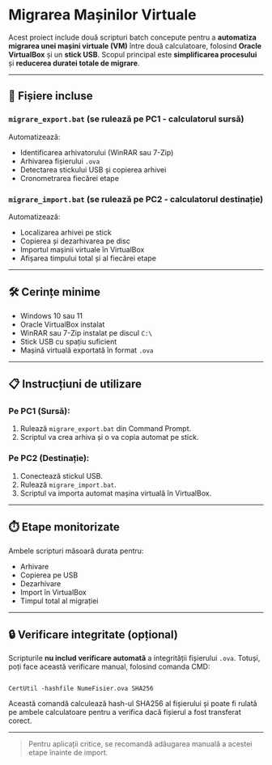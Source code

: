 # Migrarea Mașinilor Virtuale

Acest proiect include două scripturi batch concepute pentru a **automatiza migrarea unei mașini virtuale (VM)** între două calculatoare, folosind **Oracle VirtualBox** și un **stick USB**. Scopul principal este **simplificarea procesului** și **reducerea duratei totale de migrare**.

---

## 📁 Fișiere incluse

### `migrare_export.bat` (se rulează pe PC1 - calculatorul sursă)
Automatizează:
- Identificarea arhivatorului (WinRAR sau 7-Zip)
- Arhivarea fișierului `.ova`
- Detectarea stickului USB și copierea arhivei
- Cronometrarea fiecărei etape

### `migrare_import.bat` (se rulează pe PC2 - calculatorul destinație)
Automatizează:
- Localizarea arhivei pe stick
- Copierea și dezarhivarea pe disc
- Importul mașinii virtuale în VirtualBox
- Afișarea timpului total și al fiecărei etape

---

## 🛠️ Cerințe minime

- Windows 10 sau 11  
- Oracle VirtualBox instalat  
- WinRAR sau 7-Zip instalat pe discul `C:\`  
- Stick USB cu spațiu suficient  
- Mașină virtuală exportată în format `.ova`  

---

## 📋 Instrucțiuni de utilizare

### Pe PC1 (Sursă):
1. Rulează `migrare_export.bat` din Command Prompt.
2. Scriptul va crea arhiva și o va copia automat pe stick.

### Pe PC2 (Destinație):
1. Conectează stickul USB.
2. Rulează `migrare_import.bat`.
3. Scriptul va importa automat mașina virtuală în VirtualBox.

---

## ⏱️ Etape monitorizate

Ambele scripturi măsoară durata pentru:
- Arhivare
- Copierea pe USB
- Dezarhivare
- Import în VirtualBox
- Timpul total al migrației

---

## 🔒 Verificare integritate (opțional)

Scripturile **nu includ verificare automată** a integrității fișierului `.ova`. Totuși, poți face această verificare manual, folosind comanda CMD:

```

CertUtil -hashfile NumeFisier.ova SHA256

```
Această comandă calculează hash-ul SHA256 al fișierului și poate fi rulată pe ambele calculatoare pentru a verifica dacă fișierul a fost transferat corect.

---

>Pentru aplicații critice, se recomandă adăugarea manuală a acestei etape înainte de import.


